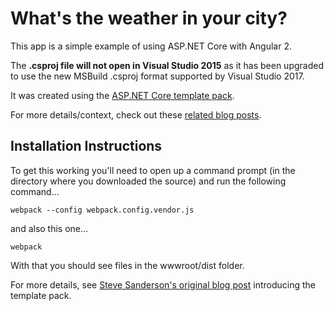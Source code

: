 # What's the weather in your city?

This app is a simple example of using ASP.NET Core with Angular 2.

The **.csproj file will not open in Visual Studio 2015** as it has been upgraded to use the new MSBuild .csproj format supported by Visual Studio 2017.

It was created using the [ASP.NET Core template pack](https://marketplace.visualstudio.com/items?itemName=MadsKristensen.ASPNETCoreTemplatePack).

For more details/context, check out these [related blog posts](https://jonhilton.net/2016/12/01/fast-track-your-angular-2-and-net-core-web-app-development/).

Installation Instructions
--------------------------

To get this working you'll need to open up a command prompt (in the directory where you downloaded the source) and run the following command...

```
webpack --config webpack.config.vendor.js
```

and also this one...

```
webpack
```

With that you should see files in the wwwroot/dist folder.

For more details, see [Steve Sanderson's original blog post](http://blog.stevensanderson.com/2016/10/04/angular2-template-for-visual-studio/) introducing the template pack. 